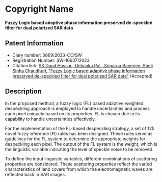 # Copyright Name
**Fuzzy Logic based adaptive phase information preserved de-speckled filter for dual polarized SAR data**

## Patent Information
- Diary number: 3869/2023-CO/SW
- Registration Number: SW-16607/2023
- Citation link: [SK Daud Hassan, Debanka Pal , Sriparna Banerjee, Sheli Sinha Chaudhuri, "Fuzzy Logic based adaptive phase information preserved de-speckled filter for dual polarized SAR data"](citation_link) (Accepted)

## Description
In the proposed method, a fuzzy logic (FL) based adaptive weighted despeckling approach is employed to handle uncertainties and process each pixel uniquely based on its properties. FL is chosen due to its capability to handle uncertainties effectively.

For the implementation of the FL-based despeckling strategy, a set of 125 novel fuzzy inference (FI) rules has been designed. These rules serve as guidelines for the FL system to determine the appropriate weights for despeckling each pixel. The output of the FL system is the weight, which is the linguistic variable indicating the level of speckle noise to be removed.

To define the input linguistic variables, different combinations of scattering properties are considered. These scattering properties reflect the varied characteristics of land covers from which the electromagnetic waves are reflected back in SAR images.
